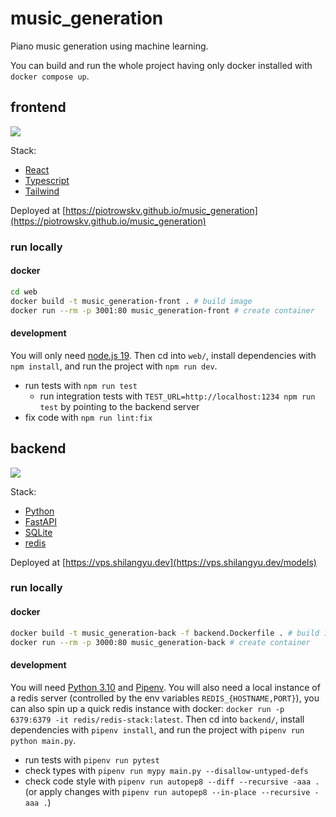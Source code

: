 # music_generation

Piano music generation using machine learning.

You can build and run the whole project having only docker installed with `docker compose up`.

## frontend

[![](https://github.com/piotrowskv/music_generation/workflows/web-ci/badge.svg)](https://github.com/piotrowskv/music_generation/actions)

Stack:

- [React](https://reactjs.org)
- [Typescript](https://www.typescriptlang.org)
- [Tailwind](https://tailwindcss.com)

Deployed at [https://piotrowskv.github.io/music_generation](https://piotrowskv.github.io/music_generation)

### run locally

#### docker

```sh
cd web
docker build -t music_generation-front . # build image
docker run --rm -p 3001:80 music_generation-front # create container
```

#### development

You will only need [node.js 19](https://nodejs.org/en/download/current/). Then cd into `web/`, install dependencies with `npm install`, and run the project with `npm run dev`.

- run tests with `npm run test`
  - run integration tests with `TEST_URL=http://localhost:1234 npm run test` by pointing to the backend server
- fix code with `npm run lint:fix`

## backend

[![](https://github.com/piotrowskv/music_generation/workflows/backend-ci/badge.svg)](https://github.com/piotrowskv/music_generation/actions)

Stack:

- [Python](https://www.python.org/)
- [FastAPI](https://fastapi.tiangolo.com/)
- [SQLite](https://www.sqlite.org/index.html)
- [redis](https://redis.io/)

Deployed at [https://vps.shilangyu.dev](https://vps.shilangyu.dev/models)

### run locally

#### docker

```sh
docker build -t music_generation-back -f backend.Dockerfile . # build image
docker run --rm -p 3000:80 music_generation-back # create container
```

#### development

You will need [Python 3.10](https://nodejs.org/en/download/current/) and [Pipenv](https://pipenv.pypa.io). You will also need a local instance of a redis server (controlled by the env variables `REDIS_{HOSTNAME,PORT}`), you can also spin up a quick redis instance with docker: `docker run -p 6379:6379 -it redis/redis-stack:latest`. Then cd into `backend/`, install dependencies with `pipenv install`, and run the project with `pipenv run python main.py`.

- run tests with `pipenv run pytest`
- check types with `pipenv run mypy main.py --disallow-untyped-defs`
- check code style with `pipenv run autopep8 --diff --recursive -aaa .` (or apply changes with `pipenv run autopep8 --in-place --recursive -aaa .`)
